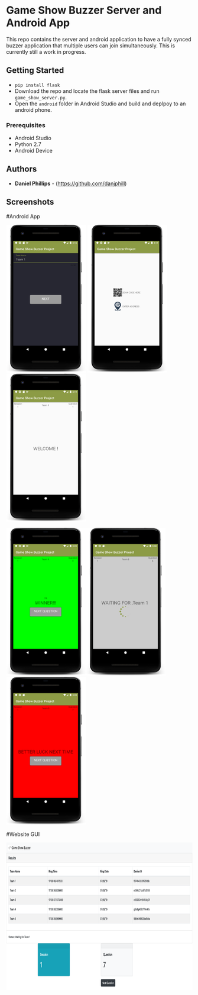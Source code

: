 # Game Show Buzzer Server and Android App

This repo contains the server and android application to have a fully synced buzzer application that multiple users can join simultaneously. 
This is currently still a work in progress. 

## Getting Started
* `pip install flask`
* Download the repo and locate the flask server files and run `game_show_server.py`. 
* Open the `android` folder in Android Studio and build and deplpoy to an android phone. 

### Prerequisites

* Android Studio 
* Python 2.7
* Android Device


## Authors

* **Daniel Phillips**  - (https://github.com/danjphill)

## Screenshots 

#Android App

<img src="https://raw.githubusercontent.com/danjphill/game_show_buzzer/master/Screenshots/device-2019-07-26-171700.png?token=AFMMUSHFOM2QNKI5BETPPVC5ISYRA" alt="" width="216" height="400" /> <img src="https://raw.githubusercontent.com/danjphill/game_show_buzzer/master/Screenshots/device-2019-07-26-171741.png" alt=""  width="216" height="400" /> <img src="https://raw.githubusercontent.com/danjphill/game_show_buzzer/master/Screenshots/device-2019-07-26-171944.png" alt="" width="216" height="400" />

<img src="https://raw.githubusercontent.com/danjphill/game_show_buzzer/master/Screenshots/device-2019-07-26-172022.png" alt="" width="216" height="400" /><img src="https://raw.githubusercontent.com/danjphill/game_show_buzzer/master/Screenshots/device-2019-07-26-173821.png" alt="" width="216" height="400" /><img src="https://raw.githubusercontent.com/danjphill/game_show_buzzer/master/Screenshots/device-2019-07-26-173915.png" alt="" width="216" height="400" />

#Website GUI

<img src="https://raw.githubusercontent.com/danjphill/game_show_buzzer/master/Screenshots/Screen%20Shot%202019-07-26%20at%2010.50.37%20PM.png" alt="" width="1800" height="400" />

